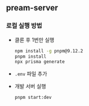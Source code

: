 ## pream-server

### 로컬 실행 방법

- 클론 후 1번만 실행

  ```bash
  npm install -g pnpm@9.12.2
  pnpm install
  npx prisma generate
  ```

- `.env` 파일 추가

- 개발 서버 실행
  ```bash
  pnpm start:dev
  ```
